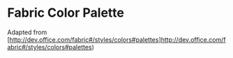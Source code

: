 # Fabric Color Palette

Adapted from [http://dev.office.com/fabric#/styles/colors#palettes]http://dev.office.com/fabric#/styles/colors#palettes)